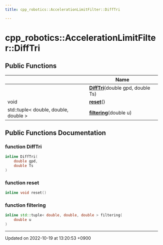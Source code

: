 ```yaml
---
title: cpp_robotics::AccelerationLimitFilter::DiffTri

---
```


# cpp_robotics::AccelerationLimitFilter::DiffTri





## Public Functions

|                | Name           |
| -------------- | -------------- |
| | **[DiffTri](/cpp_robotics/doxybook/Classes/classcpp__robotics_1_1AccelerationLimitFilter_1_1DiffTri/#function-difftri)**(double gpd, double Ts) |
| void | **[reset](/cpp_robotics/doxybook/Classes/classcpp__robotics_1_1AccelerationLimitFilter_1_1DiffTri/#function-reset)**() |
| std::tuple< double, double, double > | **[filtering](/cpp_robotics/doxybook/Classes/classcpp__robotics_1_1AccelerationLimitFilter_1_1DiffTri/#function-filtering)**(double u) |

## Public Functions Documentation

### function DiffTri

```cpp
inline DiffTri(
    double gpd,
    double Ts
)
```


### function reset

```cpp
inline void reset()
```


### function filtering

```cpp
inline std::tuple< double, double, double > filtering(
    double u
)
```


-------------------------------

Updated on 2022-10-19 at 13:20:53 +0900